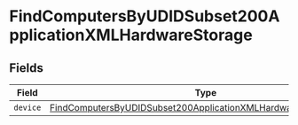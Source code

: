 # FindComputersByUDIDSubset200ApplicationXMLHardwareStorage


## Fields

| Field                                                                                                                                                         | Type                                                                                                                                                          | Required                                                                                                                                                      | Description                                                                                                                                                   |
| ------------------------------------------------------------------------------------------------------------------------------------------------------------- | ------------------------------------------------------------------------------------------------------------------------------------------------------------- | ------------------------------------------------------------------------------------------------------------------------------------------------------------- | ------------------------------------------------------------------------------------------------------------------------------------------------------------- |
| `device`                                                                                                                                                      | [FindComputersByUDIDSubset200ApplicationXMLHardwareStorageDevice](../../models/operations/findcomputersbyudidsubset200applicationxmlhardwarestoragedevice.md) | :heavy_minus_sign:                                                                                                                                            | N/A                                                                                                                                                           |